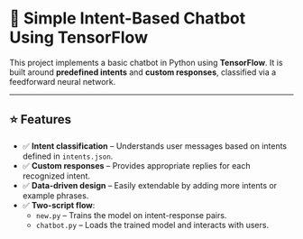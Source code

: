 # 🤖 Simple Intent-Based Chatbot Using TensorFlow

This project implements a basic chatbot in Python using **TensorFlow**. It is built around **predefined intents** and **custom responses**, classified via a feedforward neural network.

---

## ⭐ Features

- ✅ **Intent classification** – Understands user messages based on intents defined in `intents.json`.
- ✅ **Custom responses** – Provides appropriate replies for each recognized intent.
- ✅ **Data-driven design** – Easily extendable by adding more intents or example phrases.
- ✅ **Two-script flow**:
  - `new.py` – Trains the model on intent-response pairs.
  - `chatbot.py` – Loads the trained model and interacts with users.
